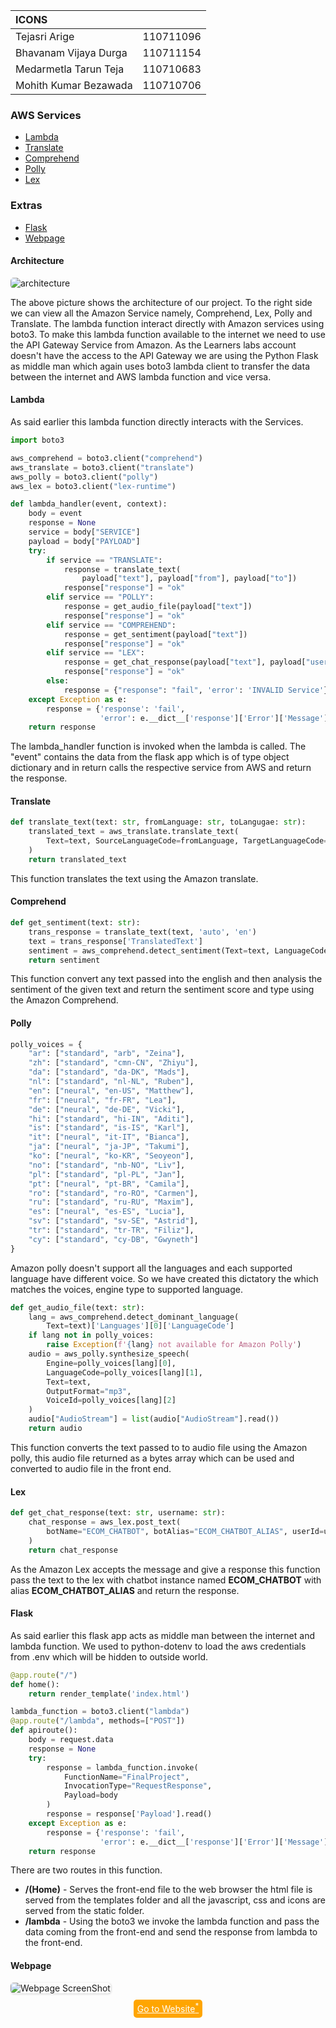 |ICONS||
|:-|:-|
|Tejasri Arige|110711096|
|Bhavanam Vijaya Durga|110711154|
|Medarmetla Tarun Teja|110710683|
|Mohith Kumar Bezawada|110710706|

### AWS Services
* [Lambda](#lambda "Lambda")
* [Translate](#translate "Translate")
* [Comprehend](#comprehend "Comprehend")
* [Polly](#polly "Polly")
* [Lex](#lex "Lex")

### Extras 
* [Flask](#flask)
* [Webpage](#webpage)


#### Architecture

<img
    src="./images/architecture.png" alt="architecture" style="border-radius: 5px;">

The above picture shows the architecture of our project. To the right side we can view all the Amazon Service namely, Comprehend, Lex, Polly and Translate. The lambda function interact directly with Amazon services using boto3. To make this lambda function available to the internet we need to use the API Gateway Service from Amazon. As the Learners labs account doesn't have the access to the API Gateway we are using the Python Flask as middle man which again uses boto3 lambda client to transfer the data between the internet and AWS lambda function and vice versa.


#### Lambda
As said earlier this lambda function directly interacts with the Services.

```python
import boto3

aws_comprehend = boto3.client("comprehend")
aws_translate = boto3.client("translate")
aws_polly = boto3.client("polly")
aws_lex = boto3.client("lex-runtime")

def lambda_handler(event, context):
    body = event
    response = None
    service = body["SERVICE"]
    payload = body["PAYLOAD"]
    try:
        if service == "TRANSLATE":
            response = translate_text(
                payload["text"], payload["from"], payload["to"])
            response["response"] = "ok"
        elif service == "POLLY":
            response = get_audio_file(payload["text"])
            response["response"] = "ok"
        elif service == "COMPREHEND":
            response = get_sentiment(payload["text"])
            response["response"] = "ok"
        elif service == "LEX":
            response = get_chat_response(payload["text"], payload["username"])
            response["response"] = "ok"
        else:
            response = {"response": "fail", 'error': 'INVALID Service'}
    except Exception as e:
        response = {'response': 'fail',
                    'error': e.__dict__['response']['Error']['Message'] if 'response' in e.__dict__ else str(e)}
    return response
```

The lambda_handler function is invoked when the lambda is called. The "event" contains the data from the flask app which is of type object dictionary and in return calls the respective service from AWS and return the response.

#### Translate

```python
def translate_text(text: str, fromLanguage: str, toLangugae: str):
    translated_text = aws_translate.translate_text(
        Text=text, SourceLanguageCode=fromLanguage, TargetLanguageCode=toLangugae
    )
    return translated_text
```
This function translates the text using the Amazon translate.

#### Comprehend
```python
def get_sentiment(text: str):
    trans_response = translate_text(text, 'auto', 'en')
    text = trans_response['TranslatedText']
    sentiment = aws_comprehend.detect_sentiment(Text=text, LanguageCode="en")
    return sentiment
```
This function convert any text passed into the english and then analysis the sentiment of the given text and return the sentiment score and type using the Amazon Comprehend.

#### Polly
```python
polly_voices = {
    "ar": ["standard", "arb", "Zeina"],
    "zh": ["standard", "cmn-CN", "Zhiyu"],
    "da": ["standard", "da-DK", "Mads"],
    "nl": ["standard", "nl-NL", "Ruben"],
    "en": ["neural", "en-US", "Matthew"],
    "fr": ["neural", "fr-FR", "Lea"],
    "de": ["neural", "de-DE", "Vicki"],
    "hi": ["standard", "hi-IN", "Aditi"],
    "is": ["standard", "is-IS", "Karl"],
    "it": ["neural", "it-IT", "Bianca"],
    "ja": ["neural", "ja-JP", "Takumi"],
    "ko": ["neural", "ko-KR", "Seoyeon"],
    "no": ["standard", "nb-NO", "Liv"],
    "pl": ["standard", "pl-PL", "Jan"],
    "pt": ["neural", "pt-BR", "Camila"],
    "ro": ["standard", "ro-RO", "Carmen"],
    "ru": ["standard", "ru-RU", "Maxim"],
    "es": ["neural", "es-ES", "Lucia"],
    "sv": ["standard", "sv-SE", "Astrid"],
    "tr": ["standard", "tr-TR", "Filiz"],
    "cy": ["standard", "cy-DB", "Gwyneth"]
}
```
Amazon polly doesn't support all the languages and each supported language have different voice. So we have created this dictatory the which matches the voices, engine type to supported language.

```python
def get_audio_file(text: str):
    lang = aws_comprehend.detect_dominant_language(
        Text=text)['Languages'][0]['LanguageCode']
    if lang not in polly_voices:
        raise Exception(f'{lang} not available for Amazon Polly')
    audio = aws_polly.synthesize_speech(
        Engine=polly_voices[lang][0],
        LanguageCode=polly_voices[lang][1],
        Text=text,
        OutputFormat="mp3",
        VoiceId=polly_voices[lang][2]
    )
    audio["AudioStream"] = list(audio["AudioStream"].read())
    return audio
```
This function converts the text passed to to audio file using the Amazon polly, this audio file returned as a bytes array which can be used and converted to audio file in the front end.

#### Lex
```python
def get_chat_response(text: str, username: str):
    chat_response = aws_lex.post_text(
        botName="ECOM_CHATBOT", botAlias="ECOM_CHATBOT_ALIAS", userId=username, inputText=text
    )
    return chat_response
```
As the Amazon Lex accepts the message and give a response this function pass the text to the lex with chatbot instance named **ECOM_CHATBOT** with alias **ECOM_CHATBOT_ALIAS** and return the response.

#### Flask
As said earlier this flask app acts as middle man between the internet and lambda function. We used to python-dotenv to load the aws credentials from .env which will be hidden to outside world.
```python
@app.route("/")
def home():
    return render_template('index.html')

lambda_function = boto3.client("lambda")
@app.route("/lambda", methods=["POST"])
def apiroute():
    body = request.data
    response = None
    try:
        response = lambda_function.invoke(
            FunctionName="FinalProject",
            InvocationType="RequestResponse",
            Payload=body
        )
        response = response['Payload'].read()
    except Exception as e:
        response = {'response': 'fail',
                    'error': e.__dict__['response']['Error']['Message'] if 'response' in e.__dict__ else str(e)}
    return response
```

There are two routes in this function.
* **/(Home)** - Serves the front-end file to the web browser the html file is served from the templates folder and all the javascript, css and icons are served from the static folder.
* **/lambda** - Using the boto3 we invoke the lambda function and pass the data coming from the front-end and send the response from lambda to the front-end.


#### Webpage
<img 
    src="./images/webpage.png"
    alt="Webpage ScreenShot"
    style="border-radius: 5px;box-shadow: 1px 1px 3px .5px #22222225"
    >
<p align="center">
    <a  href="https://icons-final-project.herokuapp.com/"
        target="_blank"
        style="
        background: orange;
        padding: 6px;
        border-radius: 5px;
        color:#FFF
        "
        >Go to Website<sup>*</sup> </a>
</p>